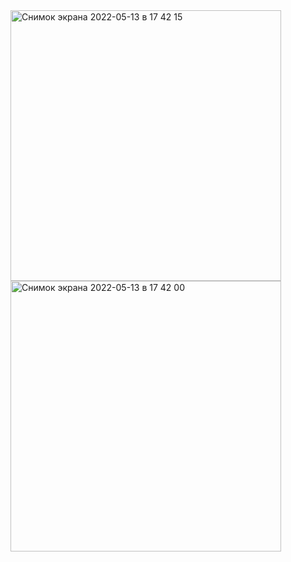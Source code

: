 <img width="433" alt="Снимок экрана 2022-05-13 в 17 42 15" src="https://user-images.githubusercontent.com/49156359/168276671-c658814a-d630-404e-af60-1953821bf862.png">
<img width="433" alt="Снимок экрана 2022-05-13 в 17 42 00" src="https://user-images.githubusercontent.com/49156359/168276685-301374e7-6e52-4cb5-a67f-f91362c34030.png">
